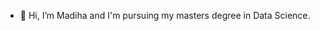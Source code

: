 - 👋 Hi, I’m Madiha and I'm pursuing my masters degree in Data Science.


<!---
madihafarhana21/madihafarhana21 is a ✨ special ✨ repository because its `README.md` (this file) appears on your GitHub profile.
You can click the Preview link to take a look at your changes.
--->
